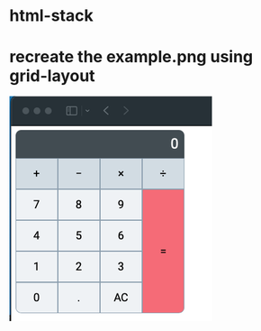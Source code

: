 # html-stack

# recreate the example.png using grid-layout

![Screenshot](./start/Screenshot%202022-12-17%20alle%2012.25.01.png)
